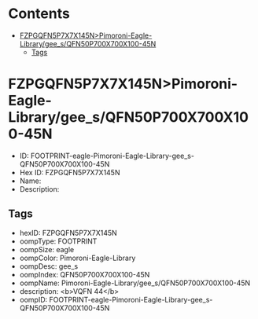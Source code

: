 



Contents
========

* [FZPGQFN5P7X7X145N>Pimoroni-Eagle-Library/gee_s/QFN50P700X700X100-45N](#fzpgqfn5p7x7x145npimoroni-eagle-librarygee_sqfn50p700x700x100-45n)
	* [Tags](#tags)

# FZPGQFN5P7X7X145N>Pimoroni-Eagle-Library/gee_s/QFN50P700X700X100-45N

- ID: FOOTPRINT-eagle-Pimoroni-Eagle-Library-gee_s-QFN50P700X700X100-45N
- Hex ID: FZPGQFN5P7X7X145N
- Name: 
- Description: 

## Tags

- hexID: FZPGQFN5P7X7X145N
- oompType: FOOTPRINT
- oompSize: eagle
- oompColor: Pimoroni-Eagle-Library
- oompDesc: gee_s
- oompIndex: QFN50P700X700X100-45N
- oompName: Pimoroni-Eagle-Library/gee_s/QFN50P700X700X100-45N
- description: &lt;b&gt;VQFN 44&lt;/b&gt;
- oompID: FOOTPRINT-eagle-Pimoroni-Eagle-Library-gee_s-QFN50P700X700X100-45N
